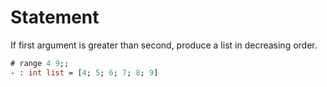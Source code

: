 # Statement

If first argument is greater than second, produce a list in decreasing
order.

```ocaml
# range 4 9;;
- : int list = [4; 5; 6; 7; 8; 9]
```